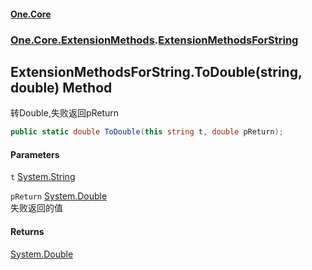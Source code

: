 #### [One.Core](index.md 'index')
### [One.Core.ExtensionMethods](One_Core_ExtensionMethods.md 'One.Core.ExtensionMethods').[ExtensionMethodsForString](One_Core_ExtensionMethods_ExtensionMethodsForString.md 'One.Core.ExtensionMethods.ExtensionMethodsForString')
## ExtensionMethodsForString.ToDouble(string, double) Method
转Double,失败返回pReturn 
```csharp
public static double ToDouble(this string t, double pReturn);
```
#### Parameters
<a name='One_Core_ExtensionMethods_ExtensionMethodsForString_ToDouble(string_double)_t'></a>
`t` [System.String](https://docs.microsoft.com/en-us/dotnet/api/System.String 'System.String')  
  
<a name='One_Core_ExtensionMethods_ExtensionMethodsForString_ToDouble(string_double)_pReturn'></a>
`pReturn` [System.Double](https://docs.microsoft.com/en-us/dotnet/api/System.Double 'System.Double')  
失败返回的值 
  
#### Returns
[System.Double](https://docs.microsoft.com/en-us/dotnet/api/System.Double 'System.Double')  
